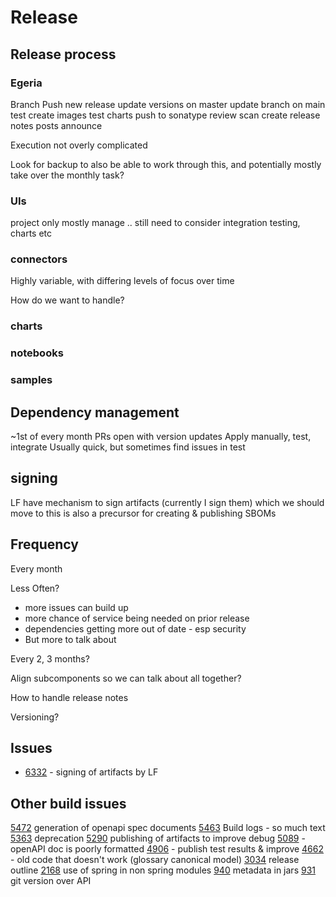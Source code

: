 # Release


## Release process

### Egeria

Branch
Push new release
update versions on master
update branch on main
test
create images
test charts
push to sonatype
review scan
create release notes
posts announce

Execution not overly complicated

Look for backup to also be able to work through this, and potentially mostly take over the monthly task?
### UIs

project only mostly manage
.. still need to consider integration testing, charts etc

### connectors

Highly variable, with differing levels of focus over time

How do we want to handle?

### charts

### notebooks

### samples

## Dependency management

~1st of every month PRs open with version updates
Apply manually, test, integrate
Usually quick, but sometimes find issues in test

## signing

LF have mechanism to sign artifacts (currently I sign them) which we should move to
this is also a precursor for creating & publishing SBOMs

## Frequency

Every month

Less Often?
* more issues can build up
* more chance of service being needed on prior release
* dependencies getting more out of date - esp security
* But more to talk about

Every 2, 3 months?

Align subcomponents so we can talk about all together?

How to handle release notes

Versioning?

## Issues
* [6332](https://github.com/odpi/egeria/issues/6332) - signing of artifacts by LF

## Other build issues
[5472](https://github.com/odpi/egeria/issues/5472) generation of openapi spec documents
[5463](https://github.com/odpi/egeria/issues/5463) Build logs - so much text
[5363](https://github.com/odpi/egeria/issues/5363) deprecation
[5290](https://github.com/odpi/egeria/issues/5290) publishing of artifacts to improve debug
[5089](https://github.com/odpi/egeria/issues/5089) - openAPI doc is poorly formatted
[4906](https://github.com/odpi/egeria/issues/4906) - publish test results & improve
[4662](https://github.com/odpi/egeria/issues/4662) - old code that doesn't work (glossary canonical model)
[3034](https://github.com/odpi/egeria/issues/3034) release outline
[2168](https://github.com/odpi/egeria/issues/2168) use of spring in non spring modules
[940](https://github.com/odpi/egeria/issues/940) metadata in jars
[931](https://github.com/odpi/egeria/issues/931) git version over API
